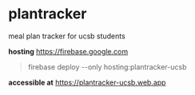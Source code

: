 # plantracker
meal plan tracker for ucsb students

**hosting** https://firebase.google.com
> firebase deploy --only hosting:plantracker-ucsb

**accessible at** https://plantracker-ucsb.web.app
